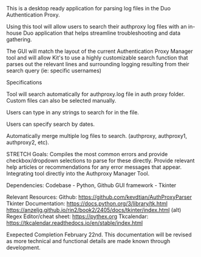 <Still In Development>
This is a desktop ready application for parsing log files in the Duo Authentication Proxy.

Using this tool will allow users to search their authproxy log files with an in-house Duo application that helps streamline troubleshooting and data gathering.

The GUI will match the layout of the current Authentication Proxy Manager tool and will allow Kit's to use a highly customizable search function that parses out the relevant lines and surrounding logging resulting from their search query (ie: specific usernames)

Specifications

Tool will search automatically for authproxy.log file in auth proxy folder.  Custom files can also be selected manually.

Users can type in any strings to search for in the file. 

Users can specify search by dates. 

Automatically merge multiple log files to search. (authproxy, authproxy1, authproxy2, etc).

STRETCH Goals: 
Compiles the most common errors and provide checkbox/dropdown selections to parse for these directly. 
Provide relevant help articles or recommendations for any error messages that appear.
Integrating tool directly into the Authproxy Manager Tool.

Dependencies:
Codebase - Python, Github
GUI framework - Tkinter

Relevant Resources:
Github: https://github.com/kevdtian/AuthProxyParser
Tkinter Documentation: https://docs.python.org/3/library/tk.html
https://anzeljg.github.io/rin2/book2/2405/docs/tkinter/index.html (alt)
Regex Editor/cheat sheet: https://pythex.org
Tkcalendar: https://tkcalendar.readthedocs.io/en/stable/index.html

Exepected Completion February 22nd.
This documentation will be revised as more technical and functional details are made known through development.